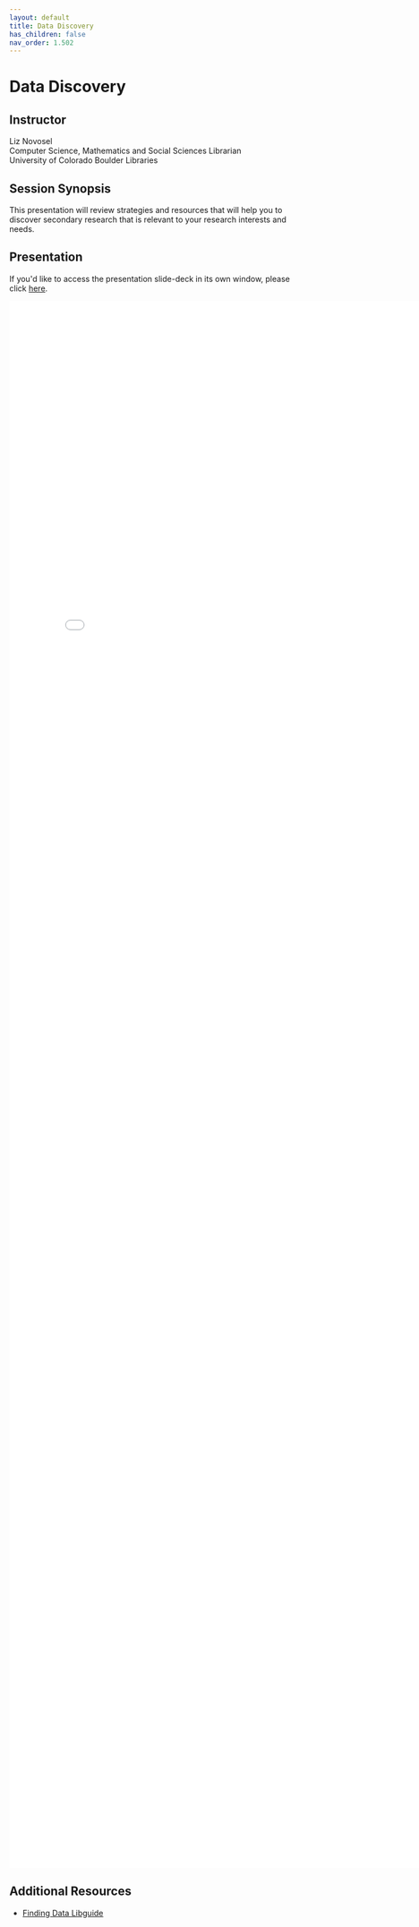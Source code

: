 ```yaml
---
layout: default
title: Data Discovery
has_children: false
nav_order: 1.502
---
```


# Data Discovery 

## Instructor

Liz Novosel\
Computer Science, Mathematics and Social Sciences Librarian\
University of Colorado Boulder Libraries

## Session Synopsis

This presentation will review strategies and resources that will help you to discover secondary research that is relevant to your research interests and needs. 

## Presentation


If you'd like to access the presentation slide-deck in its own window, please click [here](finding_data/FindingData-20240820.pdf).

<iframe src="finding_data/FindingData-20240820.pdf" style="width: 800px; height: 2800px;" frameBorder="0"></iframe>

## Additional Resources

* [Finding Data Libguide](https://libguides.colorado.edu/findingdatasets/2023/databootcamp)